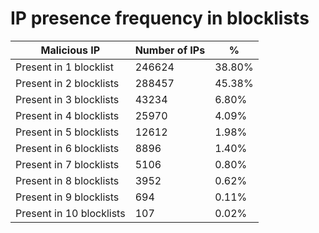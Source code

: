 # IP presence frequency in blocklists
| Malicious IP | Number of IPs | % |
|----|----|----|
| Present in 1 blocklist | 246624 | 38.80% |
| Present in 2 blocklists | 288457 | 45.38% |
| Present in 3 blocklists | 43234 | 6.80% |
| Present in 4 blocklists | 25970 | 4.09% |
| Present in 5 blocklists | 12612 | 1.98% |
| Present in 6 blocklists | 8896 | 1.40% |
| Present in 7 blocklists | 5106 | 0.80% |
| Present in 8 blocklists | 3952 | 0.62% |
| Present in 9 blocklists | 694 | 0.11% |
| Present in 10 blocklists | 107 | 0.02% |
